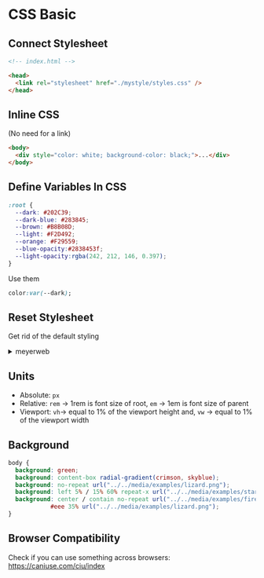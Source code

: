 # CSS Basic

## Connect Stylesheet

```html
<!-- index.html -->

<head>
  <link rel="stylesheet" href="./mystyle/styles.css" />
</head>
```

## Inline CSS
(No need for a link)

```html
<body>
  <div style="color: white; background-color: black;">...</div>
</body>
```

## Define Variables In CSS

```css
:root {
  --dark: #202C39;
  --dark-blue: #283845;
  --brown: #B8B08D;
  --light: #F2D492;
  --orange: #F29559;
  --blue-opacity:#2838453f;
  --light-opacity:rgba(242, 212, 146, 0.397);
}
```

Use them
```css
color:var(--dark);
```

## Reset Stylesheet
Get rid of the default styling

<details>
<summary>meyerweb</summary>

```css
/* http://meyerweb.com/eric/tools/css/reset/ 
   v2.0 | 20110126
   License: none (public domain)
*/

html, body, div, span, applet, object, iframe,
h1, h2, h3, h4, h5, h6, p, blockquote, pre,
a, abbr, acronym, address, big, cite, code,
del, dfn, em, img, ins, kbd, q, s, samp,
small, strike, strong, sub, sup, tt, var,
b, u, i, center,
dl, dt, dd, ol, ul, li,
fieldset, form, label, legend,
table, caption, tbody, tfoot, thead, tr, th, td,
article, aside, canvas, details, embed, 
figure, figcaption, footer, header, hgroup, 
menu, nav, output, ruby, section, summary,
time, mark, audio, video {
	margin: 0;
	padding: 0;
	border: 0;
	font-size: 100%;
	font: inherit;
	vertical-align: baseline;
}
/* HTML5 display-role reset for older browsers */
article, aside, details, figcaption, figure, 
footer, header, hgroup, menu, nav, section {
	display: block;
}
body {
	line-height: 1;
}
ol, ul {
	list-style: none;
}
blockquote, q {
	quotes: none;
}
blockquote:before, blockquote:after,
q:before, q:after {
	content: '';
	content: none;
}
table {
	border-collapse: collapse;
	border-spacing: 0;
}

```

</details>

## Units

- Absolute: ```px```
- Relative: ```rem``` -> 1rem is font size of root, ```em``` -> 1em is font size of parent
- Viewport: ```vh```-> equal to 1% of the viewport height and, ```vw``` -> equal to 1% of the viewport width

## Background

```css
body {
  background: green;
  background: content-box radial-gradient(crimson, skyblue);
  background: no-repeat url("../../media/examples/lizard.png");
  background: left 5% / 15% 60% repeat-x url("../../media/examples/star.png");
  background: center / contain no-repeat url("../../media/examples/firefox-logo.svg"),
            #eee 35% url("../../media/examples/lizard.png");
}
```

## Browser Compatibility

Check if you can use something across browsers: https://caniuse.com/ciu/index